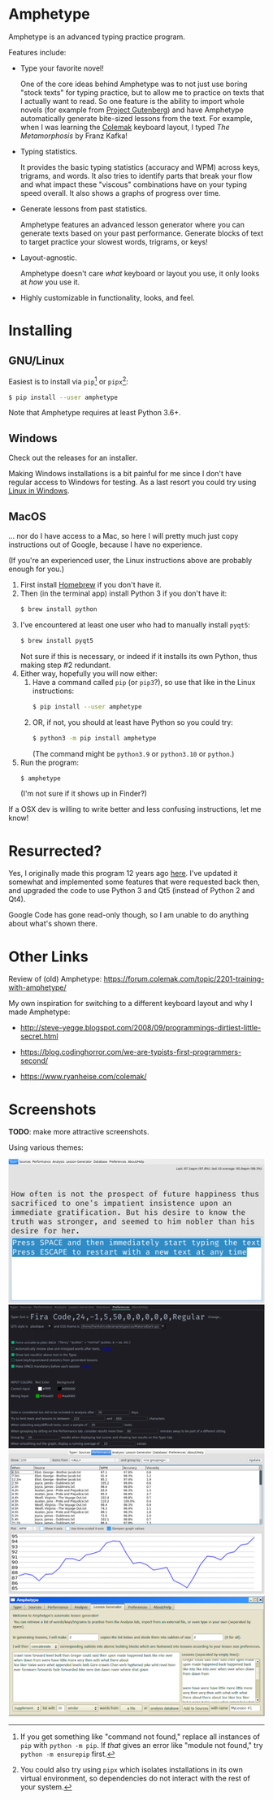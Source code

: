 
# Amphetype

Amphetype is an advanced typing practice program.

Features include:

* Type your favorite novel!

  One of the core ideas behind Amphetype was to not just use boring
  "stock texts" for typing practice, but to allow me to practice on
  texts that I actually want to read. So one feature is the ability to
  import whole novels (for example from [Project
  Gutenberg](https://www.gutenberg.org/)) and have Amphetype
  automatically generate bite-sized lessons from the text. For
  example, when I was learning the [Colemak](https://colemak.com/)
  keyboard layout, I typed _The Metamorphosis_ by Franz Kafka!
  
* Typing statistics.

  It provides the basic typing statistics (accuracy and WPM) across
  keys, trigrams, and words. It also tries to identify parts that
  break your flow and what impact these "viscous" combinations have on
  your typing speed overall. It also shows a graphs of progress over
  time.
  
* Generate lessons from past statistics.

  Amphetype features an advanced lesson generator where you can
  generate texts based on your past performance. Generate blocks of
  text to target practice your slowest words, trigrams, or keys!

* Layout-agnostic.

  Amphetype doesn't care _what_ keyboard or layout you use, it only
  looks at _how_ you use it.

* Highly customizable in functionality, looks, and feel.

# Installing

## GNU/Linux

Easiest is to install via `pip`[^1] or `pipx`[^2]:

```bash
$ pip install --user amphetype
```

Note that Amphetype requires at least Python 3.6+.

## Windows

Check out the releases for an installer.

Making Windows installations is a bit painful for me since I don't have regular
access to Windows for testing. As a last resort you could try using [Linux in
Windows](https://www.microsoft.com/en-us/p/ubuntu/9nblggh4msv6).

## MacOS

... nor do I have access to a Mac, so here I will pretty much just copy
instructions out of Google, because I have no experience.

(If you're an experienced user, the Linux instructions above
are probably enough for you.)

1. First install [Homebrew](https://brew.sh/) if you don't have it.
2. Then (in the terminal app) install Python 3 if you don't have it:
   ```bash
   $ brew install python
   ```
3. I've encountered at least one user who had to manually install `pyqt5`:
   ```bash
   $ brew install pyqt5
   ```
   Not sure if this is necessary, or indeed if it installs its own Python, thus
   making step #2 redundant.
4. Either way, hopefully you will now either:
   1. Have a command called `pip` (or `pip3`?), so
      use that like in the Linux instructions:
      ```bash
      $ pip install --user amphetype
      ```
   2. OR, if not, you should at least have Python
      so you could try:
      ```bash
      $ python3 -m pip install amphetype
      ```
      (The command might be `python3.9` or `python3.10` or `python`.)
5. Run the program:
   ```bash
   $ amphetype
   ```
   (I'm not sure if it shows up in Finder?)
   
If a OSX dev is willing to write better and less confusing instructions, let me
know!

# Resurrected?

Yes, I originally made this program 12 years ago
[here](https://code.google.com/archive/p/amphetype/). I've updated it
somewhat and implemented some features that were requested back then,
and upgraded the code to use Python 3 and Qt5 (instead of Python 2 and
Qt4).

Google Code has gone read-only though, so I am unable to do anything
about what's shown there.

# Other Links

Review of (old) Amphetype: https://forum.colemak.com/topic/2201-training-with-amphetype/

My own inspiration for switching to a different keyboard layout and why I made Amphetype:

* http://steve-yegge.blogspot.com/2008/09/programmings-dirtiest-little-secret.html

* https://blog.codinghorror.com/we-are-typists-first-programmers-second/

* https://www.ryanheise.com/colemak/

# Screenshots

**TODO**: make more attractive screenshots.

Using various themes:

![screenshot1](screenshot-typer.png)
![screenshot2](screenshot-pref.png)
![screenshot3](screenshot-graph.png)
![screenshot4](screenshot5.png)

[^1]: If you get something like "command not found," replace all instances of
    `pip` with `python -m pip`. If _that_ gives an error like "module not
    found," try `python -m ensurepip` first.

[^2]: You could also try using `pipx` which isolates installations in its own
    virtual environment, so dependencies do not interact with the rest of your
    system.
